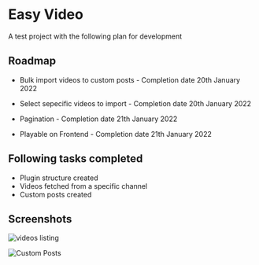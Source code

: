 # Easy Video 

A test project with the following plan for development 



## Roadmap

- Bulk import videos to custom posts - Completion date 20th January 2022

- Select sepecific videos to import - Completion date 20th January 2022

- Pagination - Completion date 21th January 2022

- Playable on Frontend - Completion date 21th January 2022



## Following tasks completed

- Plugin structure created
- Videos fetched from a specific channel 
- Custom posts created



## Screenshots

![videos listing](https://res.cloudinary.com/dqqagrosc/image/upload/v1642617656/8429febf-9751-4712-93b0-e72d66941bbe_aj1naj.jpg)

![Custom Posts](https://res.cloudinary.com/dqqagrosc/image/upload/v1642617812/a9a23eb2-78e9-4724-a375-ed70844134ff_rbub5v.jpg)

